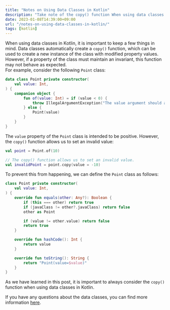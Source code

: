 ```yaml
---
title: "Notes on Using Data Classes in Kotlin"
description: "Take note of the copy() function When using data classes in Kotlin"
date: 2023-01-08T14:39:00+09:00
url: "/notes-on-using-data-classes-in-kotlin/"
tags: [kotlin]
---
```


When using data classes in Kotlin, it is important to keep a few things in mind. Data classes automatically create a `copy()` function, which can be used to create a new instance of the class with modified property values. However, if a property of the class must maintain an invariant, this function may not behave as expected.   
For example, consider the following `Point` class:

```kotlin
data class Point private constructor(
    val value: Int,
) {
    companion object {
        fun of(value: Int) = if (value < 0) {
            throw IllegalArgumentException("The value argument should always be set to a positive value, but the current value is $value")
        } else {
            Point(value)
        }
    }
}
```

The `value` property of the `Point` class is intended to be positive. However, the `copy()` function allows us to set an invalid value:

```kotlin
val point = Point.of(10)

// The copy() function allows us to set an invalid value.
val invalidPoint = point.copy(value = -10)
```

To prevent this from happening, we can define the `Point` class as follows:

```kotlin
class Point private constructor(
    val value: Int,
) {
    override fun equals(other: Any?): Boolean {
        if (this === other) return true
        if (javaClass != other?.javaClass) return false
        other as Point

        if (value != other.value) return false
        return true
    }

    override fun hashCode(): Int {
        return value
    }

    override fun toString(): String {
        return "Point(value=$value)"
    }
}
```

As we have learned in this post, it is important to always consider the `copy()` function when using data classes in Kotlin.

If you have any questions about the data classes, you can find more information [here](https://kotlinlang.org/docs/data-classes.html).
